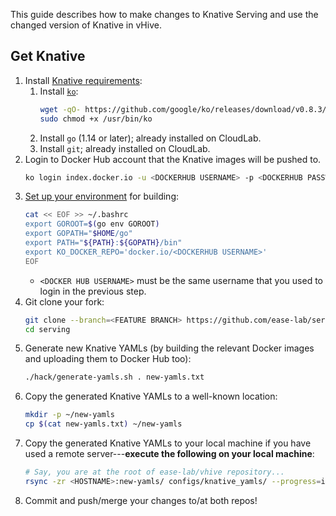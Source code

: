 This guide describes how to make changes to Knative Serving and use the changed version of Knative in vHive.

## Get Knative
1. Install [Knative requirements](https://github.com/knative/serving/blob/main/DEVELOPMENT.md#install-requirements):
   1. Install [`ko`](https://github.com/google/ko):
      ```sh
      wget -qO- https://github.com/google/ko/releases/download/v0.8.3/ko_0.8.3_Linux_x86_64.tar.gz | sudo tar -C /usr/bin/ -xz ko
      sudo chmod +x /usr/bin/ko 
      ```
   2. Install `go` (1.14 or later); already installed on CloudLab.
   3. Install `git`; already installed on CloudLab.
4. Login to Docker Hub account that the Knative images will be pushed to.
   ```sh
   ko login index.docker.io -u <DOCKERHUB USERNAME> -p <DOCKERHUB PASSWORD>
   ```
5. [Set up your environment](https://github.com/knative/serving/blob/main/DEVELOPMENT.md#set-up-your-environment) for building:
   ```sh
   cat << EOF >> ~/.bashrc
   export GOROOT=$(go env GOROOT)
   export GOPATH="$HOME/go"
   export PATH="${PATH}:${GOPATH}/bin"
   export KO_DOCKER_REPO='docker.io/<DOCKERHUB USERNAME>'
   EOF
   ```
   - `<DOCKER HUB USERNAME>` must be the same username that you used to login in the previous step.
6. Git clone your fork:
   ```sh
   git clone --branch=<FEATURE BRANCH> https://github.com/ease-lab/serving
   cd serving
   ```
7. Generate new Knative YAMLs (by building the relevant Docker images and uploading them to Docker Hub too):
   ```sh
   ./hack/generate-yamls.sh . new-yamls.txt
   ```
8. Copy the generated Knative YAMLs to a well-known location:
   ```sh
   mkdir -p ~/new-yamls
   cp $(cat new-yamls.txt) ~/new-yamls
   ```
9. Copy the generated Knative YAMLs to your local machine if you have used a remote server---**execute the following on your local machine**:
   ```sh
   # Say, you are at the root of ease-lab/vhive repository...
   rsync -zr <HOSTNAME>:new-yamls/ configs/knative_yamls/ --progress=info2
   ```
10. Commit and push/merge your changes to/at both repos!
